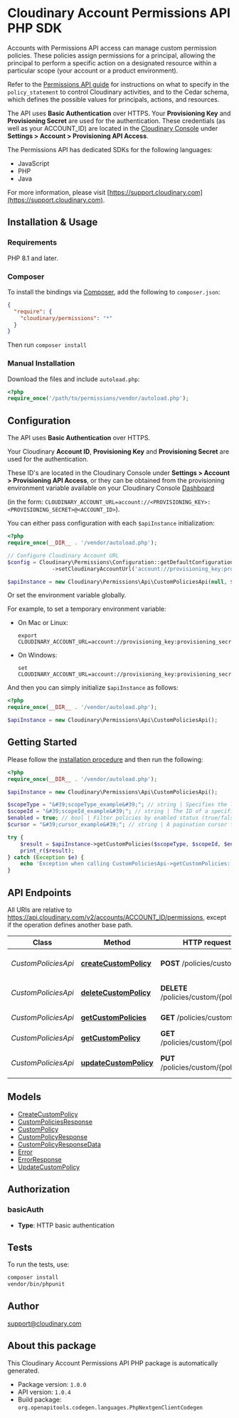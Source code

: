 # Cloudinary Account Permissions API PHP SDK

Accounts with Permissions API access can manage custom permission policies. These policies assign permissions for a principal, allowing the principal to perform a specific action on a designated resource within a particular scope (your account or a product environment). 

Refer to the [Permissions API guide](permissions_api_guide) for instructions on what to specify in the `policy_statement` to control Cloudinary activities, and to the Cedar schema, which defines the possible values for principals, actions, and resources.

The API uses **Basic Authentication** over HTTPS. Your **Provisioning Key** and **Provisioning Secret** are used for the authentication. These credentials (as well as your ACCOUNT_ID) are located in the [Cloudinary Console](https://console.cloudinary.com/pm) under **Settings > Account > Provisioning API Access**.

The Permissions API has dedicated SDKs for the following languages:

* JavaScript
* PHP
* Java


For more information, please visit [https://support.cloudinary.com](https://support.cloudinary.com).

## Installation & Usage

### Requirements

PHP 8.1 and later.

### Composer

To install the bindings via [Composer](https://getcomposer.org/), add the following to `composer.json`:

```json
{
  "require": {
    "cloudinary/permissions": "*"
  }
}
```

Then run `composer install`

### Manual Installation

Download the files and include `autoload.php`:

```php
<?php
require_once('/path/to/permissions/vendor/autoload.php');
```


## Configuration

The API uses **Basic Authentication** over HTTPS.

Your Cloudinary **Account ID**, **Provisioning Key** and **Provisioning Secret** are used for the authentication.

These ID's are located in the Cloudinary Console under **Settings > Account > Provisioning API Access**,
or they can be obtained from the provisioning environment variable available on your Cloudinary Console [Dashboard](https://console.cloudinary.com/pm/developer-dashboard)

(in the form: `CLOUDINARY_ACCOUNT_URL=account://<PROVISIONING_KEY>:<PROVISIONING_SECRET>@<ACCOUNT_ID>`).

You can either pass configuration with each `$apiInstance` initialization:

```php
<?php
require_once(__DIR__ . '/vendor/autoload.php');

// Configure Cloudinary Account URL
$config = Cloudinary\Permissions\Configuration::getDefaultConfiguration()
              ->setCloudinaryAccountUrl('account://provisioning_key:provisioning_secret@account_id');

$apiInstance = new Cloudinary\Permissions\Api\CustomPoliciesApi(null, $config);
```

Or set the environment variable globally.

For example, to set a temporary environment variable:

* On Mac or Linux:

    ```
    export CLOUDINARY_ACCOUNT_URL=account://provisioning_key:provisioning_secret@account_id
    ```

* On Windows:

    ```
    set CLOUDINARY_ACCOUNT_URL=account://provisioning_key:provisioning_secret@account_id
    ```

And then you can simply initialize `$apiInstance` as follows:

```php
<?php
require_once(__DIR__ . '/vendor/autoload.php');

$apiInstance = new Cloudinary\Permissions\Api\CustomPoliciesApi();
```

## Getting Started

Please follow the [installation procedure](#installation--usage) and then run the following:

```php
<?php
require_once(__DIR__ . '/vendor/autoload.php');

$apiInstance = new Cloudinary\Permissions\Api\CustomPoliciesApi();

$scopeType = "&#39;scopeType_example&#39;"; // string | Specifies the level for retrieving policies, either at the account level or within product environments.
$scopeId = "&#39;scopeId_example&#39;"; // string | The ID of a specific product environment where the policy is applied. This parameter is only relevant if `scope_type` is \"prodenv\". Find your product environment IDs in the [Product Environments](https://console.cloudinary.com/settings/product-environments) page of the Console Settings. - <product_environment_id>
$enabled = true; // bool | Filter policies by enabled status (true/false).
$cursor = "&#39;cursor_example&#39;"; // string | A pagination cursor for fetching subsequent results.

try {
    $result = $apiInstance->getCustomPolicies($scopeType, $scopeId, $enabled, $cursor);
    print_r($result);
} catch (Exception $e) {
    echo 'Exception when calling CustomPoliciesApi->getCustomPolicies: ', $e->getMessage(), PHP_EOL;
}
```

## API Endpoints

All URIs are relative to https://api.cloudinary.com/v2/accounts/ACCOUNT_ID/permissions, except if the operation defines another base path.

| Class | Method | HTTP request | Description |
| ------------ | ------------- | ------------- | ------------- |
| *CustomPoliciesApi* | [**createCustomPolicy**](docs/Api/CustomPoliciesApi.md#createcustompolicy) | **POST** /policies/custom | Create custom policy |
| *CustomPoliciesApi* | [**deleteCustomPolicy**](docs/Api/CustomPoliciesApi.md#deletecustompolicy) | **DELETE** /policies/custom/{policy_id} | Delete custom policy |
| *CustomPoliciesApi* | [**getCustomPolicies**](docs/Api/CustomPoliciesApi.md#getcustompolicies) | **GET** /policies/custom | Get custom policies |
| *CustomPoliciesApi* | [**getCustomPolicy**](docs/Api/CustomPoliciesApi.md#getcustompolicy) | **GET** /policies/custom/{policy_id} | Get custom policy |
| *CustomPoliciesApi* | [**updateCustomPolicy**](docs/Api/CustomPoliciesApi.md#updatecustompolicy) | **PUT** /policies/custom/{policy_id} | Update custom policy |

## Models

- [CreateCustomPolicy](docs/Model/CreateCustomPolicy.md)
- [CustomPoliciesResponse](docs/Model/CustomPoliciesResponse.md)
- [CustomPolicy](docs/Model/CustomPolicy.md)
- [CustomPolicyResponse](docs/Model/CustomPolicyResponse.md)
- [CustomPolicyResponseData](docs/Model/CustomPolicyResponseData.md)
- [Error](docs/Model/Error.md)
- [ErrorResponse](docs/Model/ErrorResponse.md)
- [UpdateCustomPolicy](docs/Model/UpdateCustomPolicy.md)

## Authorization

### basicAuth

- **Type**: HTTP basic authentication

## Tests

To run the tests, use:

```bash
composer install
vendor/bin/phpunit
```

## Author

support@cloudinary.com

## About this package

This Cloudinary Account Permissions API PHP package is automatically generated.

- Package version: `1.0.0`
- API version: `1.0.4`
- Build package: `org.openapitools.codegen.languages.PhpNextgenClientCodegen`

